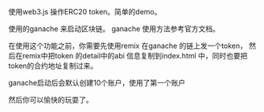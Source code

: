 使用web3.js 操作ERC20 token。简单的demo。

使用的ganache 来启动区块链。
ganache 使用方法参考官方文档。

在使用这个功能之前，你需要先使用remix 在ganache 的链上发一个token， 然后在remix中把token 的detail中的abi 信息复制到index.html
中，同时也要把token的合约地址复制过来。

ganache启动后会默认创建10个账户，使用了第一个账户

然后你可以愉快的玩耍了。
